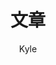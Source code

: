 ---
aliases:
- "posts"
- "articles"
- "blog"
title: "文章"
author: "Kyle"
tags: 
description: "Post page"
---